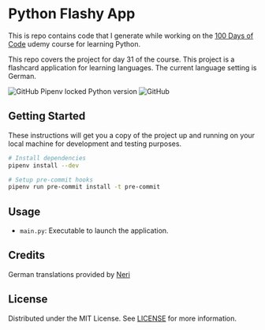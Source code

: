# Python Flashy App

This is repo contains code that I generate while working on the [100 Days of Code](https://www.udemy.com/course/100-days-of-code/) udemy course for learning Python.

This repo covers the project for day 31 of the course. This project is a flashcard application for learning languages. The current language setting is German.

![GitHub Pipenv locked Python version](https://img.shields.io/github/pipenv/locked/python-version/darkstar-holdings-edu/python_flashy_app)
![GitHub](https://img.shields.io/github/license/darkstar-holdings-edu/python_flashy_app)

## Getting Started

These instructions will get you a copy of the project up and running on your local machine for development and testing purposes.

```sh
# Install dependencies
pipenv install --dev

# Setup pre-commit hooks
pipenv run pre-commit install -t pre-commit
```

## Usage

- `main.py`: Executable to launch the application.

## Credits

German translations provided by [Neri](https://frequencylists.blogspot.com/2016/01/the-2980-most-frequently-used-german.html)

## License

Distributed under the MIT License. See [LICENSE](https://github.com/darkstar-holdings-edu/python_flashy_app/blob/master/LICENSE) for more information.
